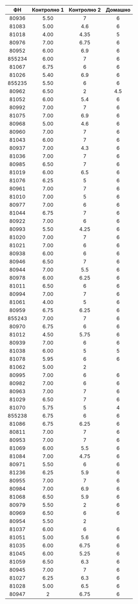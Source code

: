 |   ФН      | Контролно 1   | Контролно 2   | Домашно   |
|:------:   |:-----------:  |:-----------:  |:-------:  |
|  80936    |     5.50      |      7        |    6      |
|  81083    |     5.00      |     4.6       |    6      |
|  81018    |     4.00      |     4.35      |    5      |
|  80976    |     7.00      |     6.75      |    6      |
|  80952    |     6.00      |     6.9       |    6      |
| 855234    |     6.00      |      7        |    6      |
|  81067    |     6.75      |      6        |    6      |
|  81026    |     5.40      |     6.9       |    6      |
| 855235    |     5.50      |      6        |    6      |
|  80962    |     6.50      |      2        |   4.5     |
|  81052    |     6.00      |     5.4       |    6      |
|  80992    |     7.00      |      7        |    6      |
|  81075    |     7.00      |     6.9       |    6      |
|  80968    |     5.00      |     4.6       |    6      |
|  80960    |     7.00      |      7        |    6      |
|  81043    |     6.00      |      7        |    6      |
|  80937    |     7.00      |     4.3       |    6      |
|  81036    |     7.00      |      7        |    6      |
|  80985    |     6.50      |      7        |    6      |
|  81019    |     6.00      |     6.5       |    6      |
|  81076    |     6.25      |      5        |    6      |
|  80961    |     7.00      |      7        |    6      |
|  81010    |     7.00      |      5        |    6      |
|  80977    |     7.00      |      6        |    6      |
|  81044    |     6.75      |      7        |    6      |
|  80922    |     7.00      |      6        |    6      |
|  80993    |     5.50      |     4.25      |    6      |
|  81020    |     7.00      |      7        |    6      |
|  81021    |     7.00      |      6        |    6      |
|  80938    |     6.00      |      6        |    6      |
|  80946    |     6.50      |      7        |    6      |
|  80944    |     7.00      |     5.5       |    6      |
|  80978    |     6.00      |     6.25      |    6      |
|  81011    |     6.50      |      6        |    6      |
|  80994    |     7.00      |      7        |    6      |
|  81061    |     4.00      |      5        |    6      |
|  80959    |     6.75      |     6.25      |    6      |
| 855243    |     7.00      |      7        |    6      |
|  80970    |     6.75      |      6        |    6      |
|  81012    |     4.50      |     5.75      |    6      |
|  80939    |     7.00      |      6        |    6      |
|  81038    |     6.00      |      5        |    5      |
|  81078    |     5.95      |      6        |    6      |
|  81062    |     5.00      |      2        |           |
|  80995    |     7.00      |      6        |    6      |
|  80982    |     7.00      |      6        |    6      |
|  80963    |     7.00      |      7        |    6      |
|  81029    |     6.50      |      7        |    6      |
|  81070    |     5.75      |      5        |    4      |
| 855238    |     6.75      |      6        |    6      |
|  81086    |     6.75      |     6.25      |    6      |
|  80811    |     7.00      |      7        |    6      |
|  80953    |     7.00      |      7        |    6      |
|  81069    |     6.00      |     5.5       |    6      |
|  81084    |     7.00      |     4.75      |    6      |
|  80971    |     5.50      |      6        |    6      |
|  81236    |     6.25      |     5.9       |    6      |
|  80955    |     7.00      |      7        |    6      |
|  80984    |     7.00      |     6.9       |    6      |
|  81068    |     6.50      |     5.9       |    6      |
|  80979    |     5.50      |      2        |    6      |
|  80969    |     6.50      |      6        |    6      |
|  80954    |     5.50      |      2        |           |
|  81037    |     6.00      |      6        |    6      |
|  81051    |     5.00      |     5.6       |    6      |
|  81035    |     6.00      |     6.75      |    6      |
|  81045    |     6.00      |     5.25      |    6      |
|  81059    |     6.50      |     6.3       |    6      |
|  80945    |     7.00      |      7        |    6      |
|  81027    |     6.25      |     6.3       |    6      |
|  81028    |     5.00      |     6.5       |    6      |
|  80947    |      2        |     6.75      |    6      |

